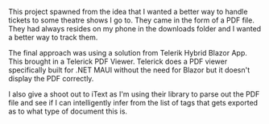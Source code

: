 This project spawned from the idea that I wanted a better way to handle tickets to some theatre shows I go to.
They came in the form of a PDF file.  They had always resides on my phone in the downloads folder and I wanted a 
better way to track them.

The final approach was using a solution from Telerik Hybrid Blazor App. This brought in a Telerick PDF Viewer.
Telerick does a PDF viewer specifically built for .NET MAUI without the need for Blazor but it doesn't display the PDF correctly.

I also give a shoot out to iText as I'm using their library to parse out the PDF file and see if I can intelligently
infer from the list of tags that gets exported as to what type of document this is.



